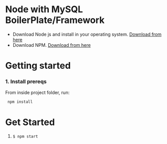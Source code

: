 # Node with MySQL BoilerPlate/Framework

* Download Node js and install in your operating system. [Download from here](https://nodejs.org/en/download/)
* Download NPM. [Download from here](https://www.npmjs.com/get-npm)

# Getting started

### 1. Install prereqs
From inside project folder, run:
```
 npm install
```

# Get Started

1. `$ npm start`
